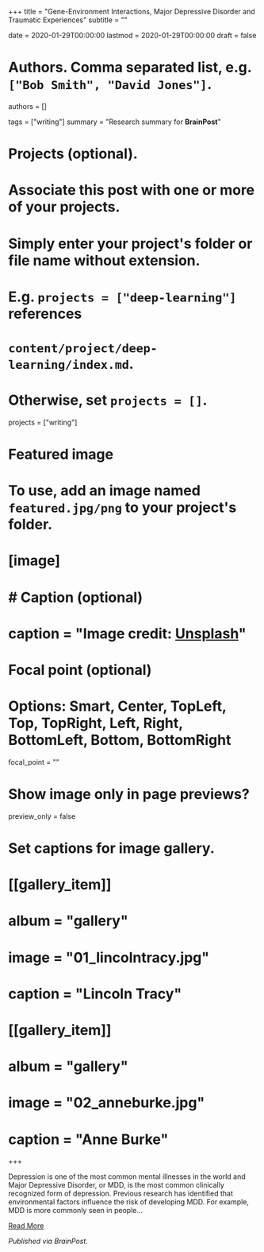 +++
title = "Gene-Environment Interactions, Major Depressive Disorder and Traumatic Experiences"
subtitle = ""

date = 2020-01-29T00:00:00
lastmod = 2020-01-29T00:00:00
draft = false

# Authors. Comma separated list, e.g. `["Bob Smith", "David Jones"]`.
authors = []

tags = ["writing"]
summary = "Research summary for **BrainPost**"

# Projects (optional).
#   Associate this post with one or more of your projects.
#   Simply enter your project's folder or file name without extension.
#   E.g. `projects = ["deep-learning"]` references 
#   `content/project/deep-learning/index.md`.
#   Otherwise, set `projects = []`.
projects = ["writing"]

# Featured image
# To use, add an image named `featured.jpg/png` to your project's folder. 
# [image]
#   # Caption (optional)
#   caption = "Image credit: [**Unsplash**](https://unsplash.com/photos/CpkOjOcXdUY)"

  # Focal point (optional)
  # Options: Smart, Center, TopLeft, Top, TopRight, Left, Right, BottomLeft, Bottom, BottomRight
  focal_point = ""

  # Show image only in page previews?
  preview_only = false

# Set captions for image gallery.

# [[gallery_item]]
# album = "gallery"
# image = "01_lincolntracy.jpg"
# caption = "Lincoln Tracy"

# [[gallery_item]]
# album = "gallery"
# image = "02_anneburke.jpg"
# caption = "Anne Burke"

+++

Depression is one of the most common mental illnesses in the world and Major Depressive Disorder, or MDD, is the most common clinically recognized form of depression. Previous research has identified that environmental factors influence the risk of developing MDD. For example, MDD is more commonly seen in people...

[Read More](https://www.brainpost.co/weekly-brainpost/2020/1/28/gene-environment-interactions-major-depressive-disorder-and-traumatic-experiences)

*Published via BrainPost.*
